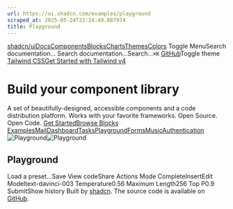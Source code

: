 ```yaml
---
url: https://ui.shadcn.com/examples/playground
scraped_at: 2025-05-24T22:24:49.887974
title: Playground
---
```


[shadcn/ui](https://ui.shadcn.com/)[Docs](https://ui.shadcn.com/docs/installation)[Components](https://ui.shadcn.com/docs/components)[Blocks](https://ui.shadcn.com/blocks)[Charts](https://ui.shadcn.com/charts)[Themes](https://ui.shadcn.com/themes)[Colors](https://ui.shadcn.com/colors)
Toggle MenuSearch documentation...
Search documentation...Search...`⌘K`
[GitHub](https://github.com/shadcn-ui/ui)Toggle theme
[Tailwind CSSGet Started with Tailwind v4](https://ui.shadcn.com/docs/tailwind-v4)
# Build your component library
A set of beautifully-designed, accessible components and a code distribution platform. Works with your favorite frameworks. Open Source. Open Code.
[Get Started](https://ui.shadcn.com/docs)[Browse Blocks](https://ui.shadcn.com/blocks)
[Examples](https://ui.shadcn.com/)[Mail](https://ui.shadcn.com/examples/mail)[Dashboard](https://ui.shadcn.com/examples/dashboard)[Tasks](https://ui.shadcn.com/examples/tasks)[Playground](https://ui.shadcn.com/examples/playground)[Forms](https://ui.shadcn.com/examples/forms)[Music](https://ui.shadcn.com/examples/music)[Authentication](https://ui.shadcn.com/examples/authentication)
![Playground](https://ui.shadcn.com/_next/image?url=%2Fexamples%2Fplayground-light.png&w=3840&q=75)![Playground](https://ui.shadcn.com/_next/image?url=%2Fexamples%2Fplayground-dark.png&w=3840&q=75)
## Playground
Load a preset...Save
View codeShare
Actions
Mode
CompleteInsertEdit
Modeltext-davinci-003
Temperature0.56
Maximum Length256
Top P0.9
SubmitShow history
Built by [shadcn](https://twitter.com/shadcn). The source code is available on [GitHub](https://github.com/shadcn-ui/ui).

